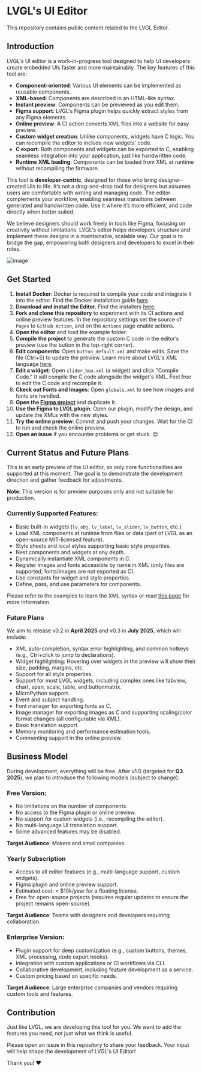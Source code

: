 # LVGL's UI Editor

This repository contains public content related to the LVGL Editor.

## Introduction

LVGL's UI editor is a work-in-progress tool designed to help UI developers create embedded UIs faster and more maintainably. The key features of this tool are:

- **Component-oriented**: Various UI elements can be implemented as reusable components.
- **XML-based**: Components are described in an HTML-like syntax.
- **Instant preview**: Components can be previewed as you edit them.
- **Figma support**: LVGL's Figma plugin helps quickly extract styles from any Figma elements.
- **Online preview**: A CI action converts XML files into a website for easy preview.
- **Custom widget creation**: Unlike components, widgets have C logic. You can recompile the editor to include new widgets' code.
- **C export**: Both components and widgets can be exported to C, enabling seamless integration into your application, just like handwritten code.
- **Runtime XML loading**: Components can be loaded from XML at runtime without recompiling the firmware.

This tool is **developer-centric**, designed for those who bring designer-created UIs to life. It’s not a drag-and-drop tool for designers but assumes users are comfortable with writing and managing code. The editor complements your workflow, enabling seamless transitions between generated and handwritten code. Use it where it’s more efficient, and code directly when better suited.

We believe designers should work freely in tools like Figma, focusing on creativity without limitations. LVGL's editor helps developers structure and implement these designs in a maintainable, scalable way. Our goal is to bridge the gap, empowering both designers and developers to excel in their roles.

![image](https://github.com/user-attachments/assets/bcc1b7f7-6e54-4c6c-ac69-f2b1a82068ab)

## Get Started

1. **Install Docker**: Docker is required to compile your code and integrate it into the editor. Find the Docker installation guide [here](https://docs.docker.com/engine/install/).
2. **Download and install the Editor.** Find the installers [here](https://github.com/lvgl/lvgl_editor/releases/tag/v0.1.0).
3. **Fork and clone this repository** to experiment with its CI actions and online preview features. In the repository settings set the source of `Pages` to `GitHub Action`, and on the `Actions` page enable actions. 
4. **Open the editor** and load the example folder.
5. **Compile the project** to generate the custom C code in the editor’s preview (use the button in the top-right corner).  
6. **Edit components**: Open `button_default.xml` and make edits. Save the file (Ctrl+S) to update the preview. Learn more about LVGL's XML language [here](https://docs.lvgl.io/master/details/other-components/xml.html).
7. **Edit a widget**: Open `slider_box.xml` (a widget) and click "Compile Code." It will compile the C code alongside the widget's XML. Feel free to edit the C code and recompile it.
8. **Ckeck out Fonts and Images**: Open `globals.xml` to see how images and fonts are handled.
9. **Open the [Figma project](https://www.figma.com/design/itmQpC9m5HessaOZFbYTwK/Example?node-id=0-1&t=oWqPUdcRyVYtRgAY-0)** and duplicate it.
10. **Use the Figma to LVGL plugin**: Open our plugin, modify the design, and update the XMLs with the new styles.
11. **Try the online preview**: Commit and push your changes. Wait for the CI to run and check the online preview.
12. **Open an issue** if you encounter problems or get stuck. 😊

## Current Status and Future Plans

This is an early preview of the UI editor, so only core functionalities are supported at this moment. 
The goal is to demonstrate the development direction and gather feedback for adjustments.

**Note**: This version is for preview purposes only and not suitable for production.

### Currently Supported Features:

- Basic built-in widgets (`lv_obj`, `lv_label`, `lv_slider`, `lv_button`, etc.).
- Load XML components at runtime from files or data (part of LVGL as an open-source MIT-licensed feature).
- Style sheets and local styles supporting basic style properties.
- Nest components and widgets at any depth.
- Dynamically instantiate XML components in C.
- Register images and fonts accessible by name in XML (only files are supported; fonts/images are not exported as C).
- Use constants for widget and style properties.
- Define, pass, and use parameters for components.

Please refer to the examples to learn the XML syntax or read [this page](https://docs.lvgl.io/master/details/other-components/xml.html) for more information.

### Future Plans

We aim to release v0.2 in **April 2025** and v0.3 in **July 2025**, which will include:

- XML auto-completion, syntax error highlighting, and common hotkeys (e.g., Ctrl+click to jump to declarations).
- Widget highlighting: Hovering over widgets in the preview will show their size, padding, margins, etc.
- Support for all style properties.
- Support for most LVGL widgets, including complex ones like tabview, chart, span, scale, table, and buttonmatrix.
- MicroPython support.
- Event and subject handling.
- Font manager for exporting fonts as C.
- Image manager for exporting images as C and supporting scaling/color format changes (all configurable via XML).
- Basic translation support.
- Memory monitoring and performance estimation tools.
- Commenting support in the online preview.

## Business Model

During development, everything will be free. After v1.0 (targeted for **Q3 2025**), we plan to introduce the following models (subject to change):

### Free Version:
- No limitations on the number of components.
- No access to the Figma plugin or online preview.
- No support for custom widgets (i.e., recompiling the editor).
- No multi-language UI translation support.
- Some advanced features may be disabled.

**Target Audience**: Makers and small companies.

### Yearly Subscription
- Access to all editor features (e.g., multi-language support, custom widgets).
- Figma plugin and online preview support.
- Estimated cost: < $10k/year for a floating license.
- Free for open-source projects (requires regular updates to ensure the project remains open-source).

**Target Audience**: Teams with designers and developers requiring collaboration.

### Enterprise Version:
- Plugin support for deep customization (e.g., custom buttons, themes, XML processing, code export hooks).
- Integration with custom applications or CI workflows via CLI.
- Collaborative development, including feature development as a service.
- Custom pricing based on specific needs.

**Target Audience**: Large enterprise companies and vendors requiring custom tools and features.

## Contribution

Just like LVGL, we are developing this tool for you. We want to add the features you need, not just what we think is useful.

Please open an issue in this repository to share your feedback. Your input will help shape the development of LVGL's UI Editor! 

Thank you! ❤️
